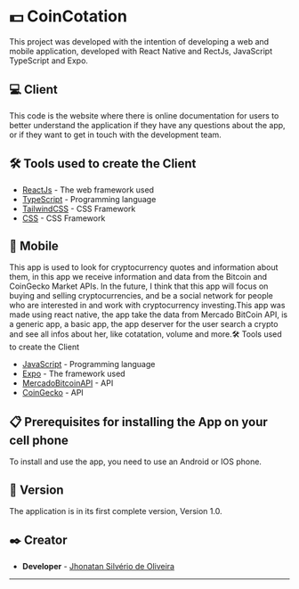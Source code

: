 # 💵 CoinCotation

This project was developed with the intention of developing a web and mobile application, developed with React Native and RectJs, JavaScript TypeScript and Expo.

## 💻 Client

This code is the website where there is online documentation for users to better understand the application if they have any questions about the app, or if they want to get in touch with the development team.

## 🛠️ Tools used to create the Client

* [ReactJs](https://reactjs.org/docs/getting-started.html) - The web framework used
* [TypeScript](https://www.typescriptlang.org/docs/) - Programming language
* [TailwindCSS](https://tailwindcss.com/) - CSS Framework
* [CSS](https://developer.mozilla.org/en-US/docs/Web/CSS) - CSS Framework

## 📱 Mobile

This app is used to look for cryptocurrency quotes and information about them, in this app we receive information and data from the Bitcoin and CoinGecko Market APIs. In the future, I think that this app will focus on buying and selling cryptocurrencies, and be a social network for people who are interested in and work with cryptocurrency investing.This app was made using react native, the app take the data from Mercado BitCoin API, is a generic app, a basic app, the app deserver for the user search a crypto and see all infos about her, like cotatation, volume and more.🛠️ Tools used to create the Client

* [JavaScript](https://developer.mozilla.org/en-US/docs/Web/JavaScript) - Programming language
* [Expo](https://docs.expo.dev/) - The framework used
* [MercadoBitcoinAPI](https://www.mercadobitcoin.com.br/api-doc/) - API
* [CoinGecko](https://www.coingecko.com/en/api/documentation) - API

## 📋 Prerequisites for installing the App on your cell phone

To install and use the app, you need to use an Android or IOS phone.

## 📌 Version

The application is in its first complete version, Version 1.0.

## ✒️ Creator

* **Developer** - [Jhonatan Silvério de Oliveira](https://github.com/Jh0wjso)

---
